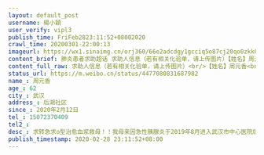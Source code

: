 ```yaml
---
layout: default_post
username: 楊小穎
user_verify: vipl3
publish_time: FriFeb2823:11:52+08002020
crawl_time: 20200301-22:00:13
imageurl: https://wx1.sinaimg.cn/orj360/66e2adcdgy1gcciq5o87cj20qo0zkk0b.jpg,https://wx2.sinaimg.cn/orj360/66e2adcdgy1gcciq73ld5j20qo0zk4fx.jpg,https://wx3.sinaimg.cn/orj360/66e2adcdgy1gcciq7ndc9j20qo0zkn89.jpg,https://wx4.sinaimg.cn/orj360/66e2adcdgy1gcciq45f1rj20qo0k07ed.jpg,https://wx4.sinaimg.cn/orj360/66e2adcdgy1gcciq8ju9pj20qo0k07eg.jpg
content_brief: 肺炎患者求助超话 求助人信息（若有相关化验单，请上传图片）【姓名】周元香【年龄】62【所在城市】武汉【所在小区、社区】后湖社区【患病时间】2020年2月12日【联系方式】15072370409【其他紧急联系人】【病情描述】 求转：急求o型治愈血浆救母！！我母亲因急性胰腺炎于2019年8月进入武 ...全文
content_full_raw: 求助人信息（若有相关化验单，请上传图片）<br/>【姓名】周元香<br/>【年龄】62<br/>【所在城市】武汉<br/>【所在小区、社区】后湖社区<br/>【患病时间】2020年2月12日<br/>【联系方式】15072370409<br/>【其他紧急联系人】<br/>【病情描述】求转：急求o型治愈血浆救母！！<br/>我母亲因急性胰腺炎于2019年8月进入武汉市中心医院后湖院区，经过长达6个月的治疗即将病愈之期，这场没有硝烟的疫情却悄悄的来临了。因肠漏无法进食和下床活动还要继续打针，只能继续住院无法回家。1月下旬中心医院后湖院区因担心我母亲感染新冠病毒救将她送至二医院南京路院区。2月上旬我母亲被检测出核酸阳性，期间经过细心治疗各项指标趋于正常，核酸检测结果也变为阴性。正当我们全家人都沉浸在喜悦之中时，母亲突然高烧昏迷送进icu抢救。连日的抢救后，医生告诉我们做好最坏的心理准备，并告知需要治愈者血浆。我实在是没有办法了，希望大家帮忙转发，急求O型新冠治愈者血浆！希望大家帮我转发！！感激不尽！<adata-url="http://t.cn/R2WxQOQ"href="http://weibo.com/p/1001018008642010000000000"data-hide=""><spanclass='url-icon'><imgstyle='width:1rem;height:1rem'src='https://h5.sinaimg.cn/upload/2015/09/25/3/timeline_card_small_location_default.png'></span><spanclass="surl-text">武汉</span></a>
status_url: https://m.weibo.cn/status/4477080831687982
name_: 周元香
age_: 62
city_: 武汉
address_: 后湖社区
since_: 2020年2月12日
tel_: 15072370409
tel2_: 
desc_: 求转急求o型治愈血浆救母！！我母亲因急性胰腺炎于2019年8月进入武汉市中心医院后湖院区，经过长达6个月的治疗即将病愈之期，这场没有硝烟的疫情却悄悄的来临了。因肠漏无法进食和下床活动还要继续打针，只能继续住院无法回家。1月下旬中心医院后湖院区因担心我母亲感染新冠病毒救将她送至二医院南京路院区。2月上旬我母亲被检测出核酸阳性，期间经过细心治疗各项指标趋于正常，核酸检测结果也变为阴性。正当我们全家人都沉浸在喜悦之中时，母亲突然高烧昏迷送进icu抢救。连日的抢救后，医生告诉我们做好最坏的心理准备，并告知需要治愈者血浆。我实在是没有办法了，希望大家帮忙转发，急求O型新冠治愈者血浆！希望大家帮我转发！！感激不尽！<adata-url="http//t.cn/R2WxQOQ"href="http//weibo.com/p/1001018008642010000000000"data-hide=""><spanclass='url-icon'><imgstyle='width1rem;height1rem'src='https//h5.sinaimg.cn/upload/2015/09/25/3/timeline_card_small_location_default.png'></span><spanclass="surl-text">武汉</span></a>
publish_timestamp: 2020-02-28 23:11:52+08:00
---
```

